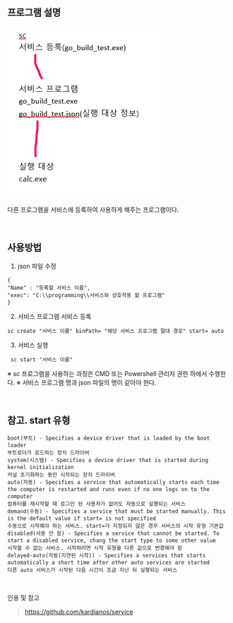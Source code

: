 ## 프로그램 설명

![](build/architecture.png)

다른 프로그램을 서비스에 등록하여 사용하게 해주는 프로그램이다.

<br>

## 사용방법

1. json 파일 수정
```
{
"Name" : "등록할 서비스 이름",
"exec": "C:\\programming\\서비스와 상호작용 할 프로그램"
}
```

2. 서비스 프로그램 서비스 등록

``` 
sc create "서비스 이름" binPath= "해당 서비스 프로그램 절대 경로" start= auto
```

3. 서비스 실행

```
 sc start "서비스 이름"
```

※ sc 프로그램을 사용하는 과정은 CMD 또는 Powershell 관리자 권한 하에서 수행한다.
※ 서비스 프로그램 명과 json 파일의 명이 같아야 한다.


<br>


## 참고. start 유형

```
boot(부트) - Specifies a device driver that is loaded by the boot loader
부트로더가 로드하는 장치 드라이버
system(시스템) - Specifies a device driver that is started during kernel initialization
커널 초기화하는 동안 시작되는 장치 드라이버
auto(자동) - Specifies a service that automatically starts each time the computer is restarted and runs even if no one logs on to the computer
컴퓨터를 재시작할 때 로그인 된 사용자가 없어도 자동으로 실행되는 서비스
demand(수동) - Specifies a service that must be started manually. This is the default value if start= is not specified
수동으로 시작해야 하는 서비스. start=가 지정되지 않은 경우 서비스의 시작 유형 기본값
disabled(사용 안 함) - Specifies a service that cannot be started. To start a disabled service, chang the start type to some other value
시작할 수 없는 서비스. 시작하려면 시작 유형을 다른 값으로 변경해야 함
delayed-auto(자동(지연된 시작)) - Specifies a services that starts automatically a short time after other auto services are started
다른 auto 서비스가 시작된 다음 시간이 조금 지난 뒤 실행되는 서비스
```

<br>



인용 및 참고

>https://github.com/kardianos/service